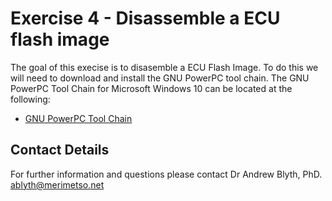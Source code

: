 # Exercise 4 - Disassemble a ECU flash image

The goal of this execise is to disasemble a ECU Flash Image. To do this we will need to download and install the GNU PowerPC tool chain. The GNU PowerPC Tool Chain for Microsoft Windows 10 can be located at the following:

* [GNU PowerPC Tool Chain](https://gnutoolchains.com/powerpc-eabi/)


## Contact Details

For further information and questions please contact Dr Andrew Blyth, PhD. <ablyth@merimetso.net>
